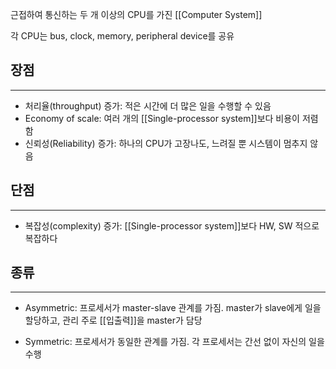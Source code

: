 
근접하여 통신하는 두 개 이상의 CPU를 가진 [[Computer System]]

각 CPU는 bus, clock, memory, peripheral device를 공유

## **장점**
---
+ 처리율(throughput) 증가: 적은 시간에 더 많은 일을 수행할 수 있음
+ Economy of scale: 여러 개의 [[Single-processor system]]보다 비용이 저렴함
+ 신뢰성(Reliability) 증가: 하나의 CPU가 고장나도, 느려질 뿐 시스템이 멈추지 않음

## **단점**
---
+ 복잡성(complexity) 증가: [[Single-processor system]]보다 HW, SW 적으로 복잡하다


## **종류**
---
+ Asymmetric: 프로세서가 master-slave 관계를 가짐. master가 slave에게 일을 할당하고, 관리
			  주로 [[입출력]]을 master가 담당
			  
+ Symmetric: 프로세서가 동일한 관계를 가짐. 각 프로세서는 간선 없이 자신의 일을 수행